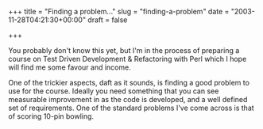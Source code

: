 +++
title = "Finding a problem..."
slug = "finding-a-problem"
date = "2003-11-28T04:21:30+00:00"
draft = false

+++

You probably don't know this yet, but I'm in the process of preparing a course on Test Driven Development & Refactoring with Perl which I hope will find me some favour and income.

One of the trickier aspects, daft as it sounds, is finding a good problem to use for the course. Ideally you need something that you can see measurable improvement in as the code is developed, and a well defined set of requirements. One of the standard problems I've come across is that of scoring 10-pin bowling.
